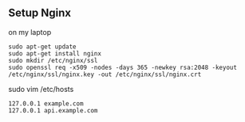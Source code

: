 ## Setup Nginx

on my laptop

```
sudo apt-get update
sudo apt-get install nginx
sudo mkdir /etc/nginx/ssl
sudo openssl req -x509 -nodes -days 365 -newkey rsa:2048 -keyout /etc/nginx/ssl/nginx.key -out /etc/nginx/ssl/nginx.crt
```

sudo vim /etc/hosts

```
127.0.0.1 example.com
127.0.0.1 api.example.com
```
